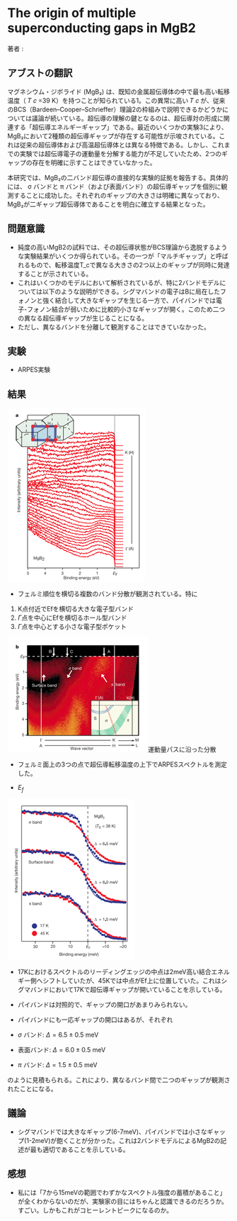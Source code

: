 # The origin of multiple superconducting gaps in MgB2

著者 : 

## アブストの翻訳
マグネシウム・ジボライド (MgB₂) は、既知の金属超伝導体の中で最も高い転移温度（
𝑇
𝑐
=39 K）を持つことが知られている1。この異常に高い 
𝑇
𝑐
​
が、従来のBCS（Bardeen–Cooper–Schrieffer）理論2の枠組みで説明できるかどうかについては議論が続いている。超伝導の理解の鍵となるのは、超伝導対の形成に関連する「超伝導エネルギーギャップ」である。最近のいくつかの実験3により、MgB₂において2種類の超伝導ギャップが存在する可能性が示唆されている。これは従来の超伝導体および高温超伝導体とは異なる特徴である。しかし、これまでの実験では超伝導電子の運動量を分解する能力が不足していたため、2つのギャップの存在を明確に示すことはできていなかった。

本研究では、MgB₂の二バンド超伝導の直接的な実験的証拠を報告する。具体的には、
σ バンドと 
π バンド（および表面バンド）の超伝導ギャップを個別に観測することに成功した。それぞれのギャップの大きさは明確に異なっており、MgB₂が二ギャップ超伝導体であることを明白に確立する結果となった。

## 問題意識
- 純度の高いMgB2の試料では、その超伝導状態がBCS理論から逸脱するような実験結果がいくつか得られている。その一つが「マルチギャップ」と呼ばれるもので、転移温度T_cで異なる大きさの2つ以上のギャップが同時に発達することが示されている。
- これはいくつかのモデルにおいて解析されているが、特に2バンドモデルについては以下のような説明ができる。シグマバンドの電子はBに局在したフォノンと強く結合して大きなギャップを生じる一方で、パイバンドでは電子-フォノン結合が弱いために比較的小さなギャップが開く。このため二つの異なる超伝導ギャップが生じることになる。
- ただし、異なるバンドを分離して観測することはできていなかった。

## 実験
- ARPES実験

## 結果

![alt text](image-4.png)

- フェルミ順位を横切る複数のバンド分散が観測されている。特に
1. K点付近でEfを横切る大きな電子型バンド
2. $\Gamma$点を中心にEfを横切るホール型バンド
3. $\Gamma$点を中心とする小さな電子型ポケット

![alt text](image-5.png)運動量パスに沿った分散

- フェルミ面上の3つの点で超伝導転移温度の上下でARPESスペクトルを測定した。

- $E_f$

![alt text](image-6.png)

- 17Kにおけるスペクトルのリーディングエッジの中点は2meV高い結合エネルギー側へシフトしていたが、45Kでは中点がEf上に位置していた。これはシグマバンドにおいて17Kで超伝導ギャップが開いていることを示している。
- パイバンドは対照的で、ギャップの開口があまりみられない。

- パイバンドにも一応ギャップの開口はあるが、それぞれ

- $\sigma$ バンド: $\Delta = 6.5 \pm 0.5$ meV
- 表面バンド: $\Delta = 6.0 \pm 0.5$ meV
- $\pi$ バンド: $\Delta = 1.5 \pm 0.5$ meV

のように見積もられる。これにより、異なるバンド間で二つのギャップが観測されたことになる。

## 議論
- シグマバンドでは大きなギャップ(6-7meV)、パイバンドでは小さなギャップ(1-2meV)が飽くことが分かった。これは2バンドモデルによるMgB2の記述が最も適切であることを示している。

## 感想
- 私には「7から15meVの範囲でわずかなスペクトル強度の蓄積があること」が全くわからないのだが、実験家の目にはちゃんと認識できるのだろうか。すごい。しかもこれがコヒーレントピークになるのか。